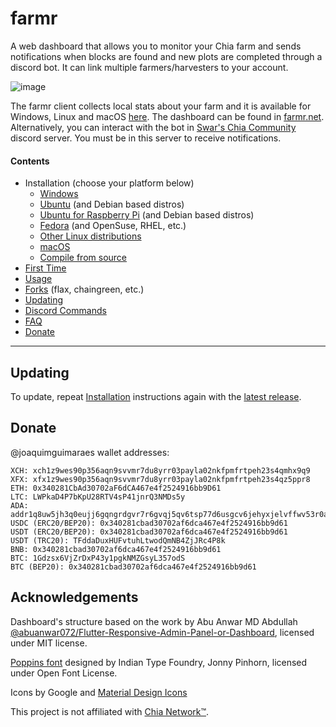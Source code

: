 # farmr

A web dashboard that allows you to monitor your Chia farm and sends notifications when blocks are found and new plots are completed through a discord bot. It can link multiple farmers/harvesters to your account.

![image](https://user-images.githubusercontent.com/82336674/121625370-41d93f00-ca6b-11eb-9152-03cabc89a1b6.png)

The farmr client collects local stats about your farm and it is available for Windows, Linux and macOS [here](https://github.com/joaquimguimaraes/farmr/releases/latest). 
The dashboard can be found in [farmr.net](https://farmr.net). Alternatively, you can interact with the bot in [Swar's Chia Community](https://discord.gg/q5T4QbwcnH) discord server. You must be in this server to receive notifications.

#### Contents
- Installation (choose your platform below)
  - [Windows](./docs/installation-windows.md)
  - [Ubuntu](./docs/installation-ubuntu.md) (and Debian based distros)
  - [Ubuntu for Raspberry Pi](./docs/installation-ubuntupi.md) (and Debian based distros)
  - [Fedora](./docs/installation-fedora.md) (and OpenSuse, RHEL, etc.)
  - [Other Linux distributions](./docs/installation-linux.md)
  - [macOS](./docs/installation-macOS.md)
  - [Compile from source](./docs/installation-source.md)
- [First Time](./docs/usage.md#First-time)
- [Usage](./docs/usage.md#Usage)
- [Forks](./docs/forks.md) (flax, chaingreen, etc.)
- [Updating](#updating)
- [Discord Commands](./docs/commands.md)
- [FAQ](./docs/faq.md)
- [Donate](#donate)

---

## Updating
To update, repeat [Installation](#contents) instructions again with the [latest release](https://github.com/joaquimguimaraes/farmr/releases/latest).

## Donate
@joaquimguimaraes wallet addresses:
```
XCH: xch1z9wes90p356aqn9svvmr7du8yrr03payla02nkfpmfrtpeh23s4qmhx9q9
XFX: xfx1z9wes90p356aqn9svvmr7du8yrr03payla02nkfpmfrtpeh23s4qz5ppr8
ETH: 0x340281CbAd30702aF6dCA467e4f2524916bb9D61
LTC: LWPkaD4P7bKpU28RTV4sP41jnrQ3NMDs5y
ADA: addr1q8uw5jh3q0eujj6gqngrdgvr7r6gvqj5qv6tsp77d6usgcv6jehyxjelvffwv53r0avad874vk6snsq3tmmj7z27w73s9kxdkv
USDC (ERC20/BEP20): 0x340281cbad30702af6dca467e4f2524916bb9d61
USDT (ERC20/BEP20): 0x340281cbad30702af6dca467e4f2524916bb9d61
USDT (TRC20): TFddaDuxHUFvtuhLtwodQmNB4ZjJRc4P8k
BNB: 0x340281cbad30702af6dca467e4f2524916bb9d61
BTC: 1Gdzsx6VjZrDxP43y1pgkNMZGsyL357odS
BTC (BEP20): 0x340281cbad30702af6dca467e4f2524916bb9d61
```

## Acknowledgements
Dashboard's structure based on the work by Abu Anwar MD Abdullah [@abuanwar072/Flutter-Responsive-Admin-Panel-or-Dashboard](https://github.com/abuanwar072/Flutter-Responsive-Admin-Panel-or-Dashboard), licensed under MIT license.

[Poppins font](https://fonts.google.com/specimen/Poppins#standard-styles) designed by Indian Type Foundry, Jonny Pinhorn, licensed under Open Font License.

Icons by Google and [Material Design Icons](https://materialdesignicons.com/)


This project is not affiliated with [Chia Network™](https://www.chia.net/).

